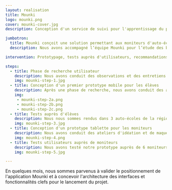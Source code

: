 ```yaml
---
layout: realisation
title: Mounki
logo: mounki.png
cover: mounki-cover.jpg
description: Conception d'un service de suivi pour l'apprentissage du permis de conduire sous forme d'application tablette et mobile pour moniteurs et élèves.

jumbotron:
  title: Mounki conçoit une solution permettant aux moniteurs d'auto-école de faciliter leur utilisation du livret de conduit et de maintenir la motivation des élèves.
  description: Nous avons accompagné l’équipe Mounki pour l’étude des besoins auprès d’utilisateurs, le maquettage, la conduite de tests, et des recommandations de solutions techniques, des premières idées jusqu’au lancement des développements.

intervention: Prototypage, tests auprès d'utilisateurs, recommandations techniques.

steps:
  - title: Phase de recherche utilisateur
    description: Nous avons conduit des observations et des entretiens dans 5 auto-écoles de la région lyonnaise. Nous avons notamment observé des séances de conduite et interrogé des gérants, moniteurs, et élèves.
    img: mounki-step-1.jpg
  - title: Conception d'un premier prototype mobile pour les élèves
    description: Après une phase de recherche, nous avons conduit des ateliers d'idéation et de maquettage afin de concevoir un premier prototype d'application mobile pour les élèves.
    img: 
     - mounki-step-2a.png
     - mounki-step-2b.png
     - mounki-step-2c.png
  - title: Tests auprès d'élèves
    description: Nous nous sommes rendus dans 3 auto-écoles de la région lyonnaise afin de tester le prototype auprès d'élèves en cours de formation au permis de conduire.
    img: mounki-step-3.jpg
  - title: Conception d'un prototype tablette pour les moniteurs
    description: Nous avons conduit des ateliers d'idéation et de maquettage en nous basant sur les retours précédemment collectés afin de créer un premier prototype destiné aux moniteurs.
    img: mounki-step-4.png
  - title: Tests utilisateurs auprès de moniteurs
    description: Nous avons testé notre prototype auprès de 6 moniteurs au sein de 3 auto-écoles afin d'en affiner le positionnement et les interfaces.
    img: mounki-step-5.jpg

---
```


En quelques mois, nous sommes parvenus à valider le positionnement de l'application Mounki et à concevoir l'architecture des interfaces et fonctionnalités clefs pour le lancement du projet.